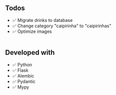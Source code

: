 ## Todos

- ✅ Migrate drinks to database
- ✅ Change category "caipirinha" to "caipirinhas"
- ✅ Optimize images
  <br />
  <br />

## Developed with

- ✅ Python
- ✅ Flask
- ✅ Alembic
- ✅ Pydantic
- ✅ Mypy
  <br />
  <br />
